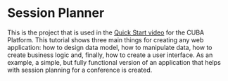# Session Planner

This is the project that is used in the [Quick Start video](https://jmix.io/cuba-platform/learn/quickstart/studio/) for the CUBA Platform. This tutorial shows 
three main things for creating any web application: how to design data model, how to manipulate data, 
how to create business logic and, finally, how to create a user interface. As an example, a simple, but fully 
functional version of an application that helps with session planning for a conference is created. 
